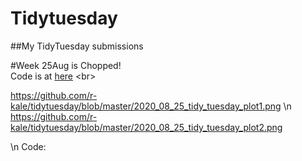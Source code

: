 # Tidytuesday
##My TidyTuesday submissions

#Week 25Aug is Chopped! <br />
Code is at [here](https://github.com/r-kale/tidytuesday/blob/master/2020_08_25_tidy_tuesday.Rmd) <br\>


https://github.com/r-kale/tidytuesday/blob/master/2020_08_25_tidy_tuesday_plot1.png
\n https://github.com/r-kale/tidytuesday/blob/master/2020_08_25_tidy_tuesday_plot2.png

\n Code: 
